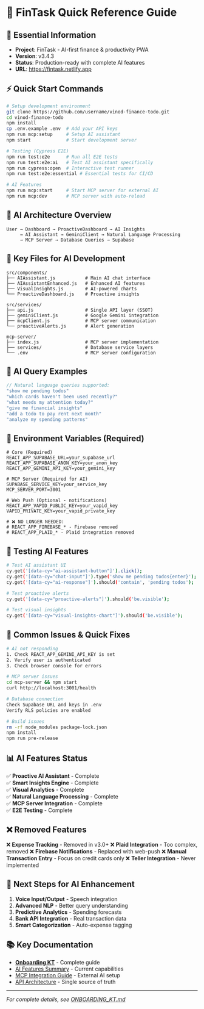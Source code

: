 # 🚀 FinTask Quick Reference Guide

## 🎯 Essential Information
- **Project**: FinTask - AI-first finance & productivity PWA
- **Version**: v3.4.3
- **Status**: Production-ready with complete AI features
- **URL**: https://fintask.netlify.app

## ⚡ Quick Start Commands
```bash
# Setup development environment
git clone https://github.com/username/vinod-finance-todo.git
cd vinod-finance-todo
npm install
cp .env.example .env  # Add your API keys
npm run mcp:setup     # Setup AI assistant
npm start             # Start development server

# Testing (Cypress E2E)
npm run test:e2e      # Run all E2E tests
npm run test:e2e:ai   # Test AI assistant specifically
npm run cypress:open  # Interactive test runner
npm run test:e2e:essential # Essential tests for CI/CD

# AI Features
npm run mcp:start     # Start MCP server for external AI
npm run mcp:dev       # MCP server with auto-reload
```

## 🤖 AI Architecture Overview
```
User → Dashboard → ProactiveDashboard → AI Insights
     → AI Assistant → GeminiClient → Natural Language Processing
     → MCP Server → Database Queries → Supabase
```

## 🔑 Key Files for AI Development
```
src/components/
├── AIAssistant.js           # Main AI chat interface
├── AIAssistantEnhanced.js   # Enhanced AI features  
├── VisualInsights.js        # AI-powered charts
└── ProactiveDashboard.js    # Proactive insights

src/services/
├── api.js                   # Single API layer (SSOT)
├── geminiClient.js          # Google Gemini integration
├── mcpClient.js             # MCP server communication
└── proactiveAlerts.js       # Alert generation

mcp-server/
├── index.js                 # MCP server implementation
├── services/                # Database service layers
└── .env                     # MCP server configuration
```

## 🎨 AI Query Examples
```javascript
// Natural language queries supported:
"show me pending todos"
"which cards haven't been used recently?"
"what needs my attention today?"
"give me financial insights"
"add a todo to pay rent next month"
"analyze my spending patterns"
```

## 🔧 Environment Variables (Required)
```env
# Core (Required)
REACT_APP_SUPABASE_URL=your_supabase_url
REACT_APP_SUPABASE_ANON_KEY=your_anon_key
REACT_APP_GEMINI_API_KEY=your_gemini_key

# MCP Server (Required for AI)
SUPABASE_SERVICE_KEY=your_service_key
MCP_SERVER_PORT=3001

# Web Push (Optional - notifications)
REACT_APP_VAPID_PUBLIC_KEY=your_vapid_key
VAPID_PRIVATE_KEY=your_vapid_private_key

# ❌ NO LONGER NEEDED:
# REACT_APP_FIREBASE_* - Firebase removed
# REACT_APP_PLAID_* - Plaid integration removed
```

## 🧪 Testing AI Features
```bash
# Test AI assistant UI
cy.get('[data-cy="ai-assistant-button"]').click();
cy.get('[data-cy="chat-input"]').type('show me pending todos{enter}');
cy.get('[data-cy="ai-response"]').should('contain', 'pending todos');

# Test proactive alerts
cy.get('[data-cy="proactive-alerts"]').should('be.visible');

# Test visual insights
cy.get('[data-cy="visual-insights-chart"]').should('be.visible');
```

## 🚨 Common Issues & Quick Fixes
```bash
# AI not responding
1. Check REACT_APP_GEMINI_API_KEY is set
2. Verify user is authenticated
3. Check browser console for errors

# MCP server issues
cd mcp-server && npm start
curl http://localhost:3001/health

# Database connection
Check Supabase URL and keys in .env
Verify RLS policies are enabled

# Build issues
rm -rf node_modules package-lock.json
npm install
npm run pre-release
```

## 📊 AI Features Status
✅ **Proactive AI Assistant** - Complete  
✅ **Smart Insights Engine** - Complete  
✅ **Visual Analytics** - Complete  
✅ **Natural Language Processing** - Complete  
✅ **MCP Server Integration** - Complete  
✅ **E2E Testing** - Complete

## ❌ **Removed Features**
❌ **Expense Tracking** - Removed in v3.0+
❌ **Plaid Integration** - Too complex, removed
❌ **Firebase Notifications** - Replaced with web-push
❌ **Manual Transaction Entry** - Focus on credit cards only
❌ **Teller Integration** - Never implemented  

## 🔮 Next Steps for AI Enhancement
1. **Voice Input/Output** - Speech integration
2. **Advanced NLP** - Better query understanding  
3. **Predictive Analytics** - Spending forecasts
4. **Bank API Integration** - Real transaction data
5. **Smart Categorization** - Auto-expense tagging

## 📚 Key Documentation
- [**Onboarding KT**](ONBOARDING_KT.md) - Complete guide
- [AI Features Summary](AI_FEATURES_SUMMARY.md) - Current capabilities
- [MCP Integration Guide](docs/MCP_INTEGRATION_GUIDE.md) - External AI setup
- [API Architecture](docs/API_ARCHITECTURE.md) - Single source of truth

---
*For complete details, see [ONBOARDING_KT.md](ONBOARDING_KT.md)*